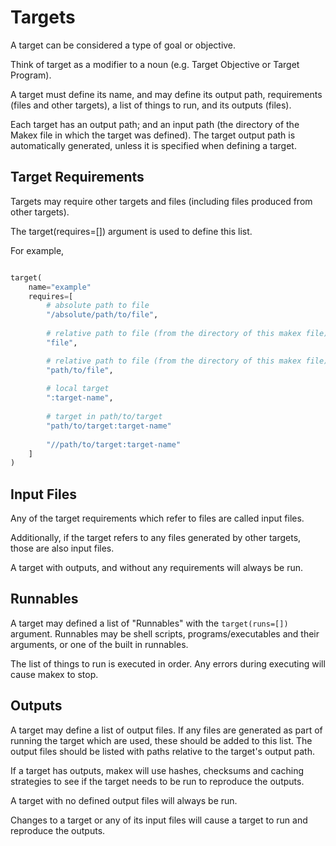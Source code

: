 # Targets

A target can be considered a type of goal or objective.

Think of target as a modifier to a noun (e.g. Target Objective or Target Program).

A target must define its name, and may define its output path, requirements (files and other targets), a list of things to run, and its outputs (files).

Each target has an output path; and an input path (the directory of the Makex file in which the target was defined). 
The target output path is automatically generated, unless it is specified when defining a target.

## Target Requirements

Targets may require other targets and files (including files produced from other targets).

The target(requires=[]) argument is used to define this list.

For example,

<!--

        # expand() function to expand home directories
        expand("~/path/to/file"),
        
  # absolute path to target, a specific variant
  Target("target-name", "//path/to/target", variant={"variant-name": "variant-value"}),
  
-->
```python

target(
    name="example"
    requires=[
        # absolute path to file
        "/absolute/path/to/file",
        
        # relative path to file (from the directory of this makex file)
        "file",

        # relative path to file (from the directory of this makex file)
        "path/to/file",
        
        # local target
        ":target-name",
        
        # target in path/to/target
        "path/to/target:target-name"
        
        "//path/to/target:target-name"
    ]
)
```

## Input Files

Any of the target requirements which refer to files are called input files.  

Additionally, if the target refers to any files generated by other targets, those are also input files.

A target with outputs, and without any requirements will always be run.

## Runnables

A target may defined a list of "Runnables" with the `target(runs=[])` argument. Runnables may be shell scripts, 
programs/executables and their arguments, or one of the built in runnables.

The list of things to run is executed in order. Any errors during executing will cause makex to stop.

## Outputs

A target may define a list of output files. If any files are generated as part of running the target which are used, these should be
added to this list. The output files should be listed with paths relative to the target's output path.

If a target has outputs, makex will use hashes, checksums and caching strategies to see if the target needs to be run to reproduce the outputs.

A target with no defined output files will always be run.

Changes to a target or any of its input files will cause a target to run and reproduce the outputs.
